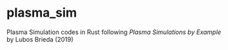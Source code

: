 # plasma_sim
Plasma Simulation codes in Rust following *Plasma Simulations by Example* by Lubos Brieda (2019)
